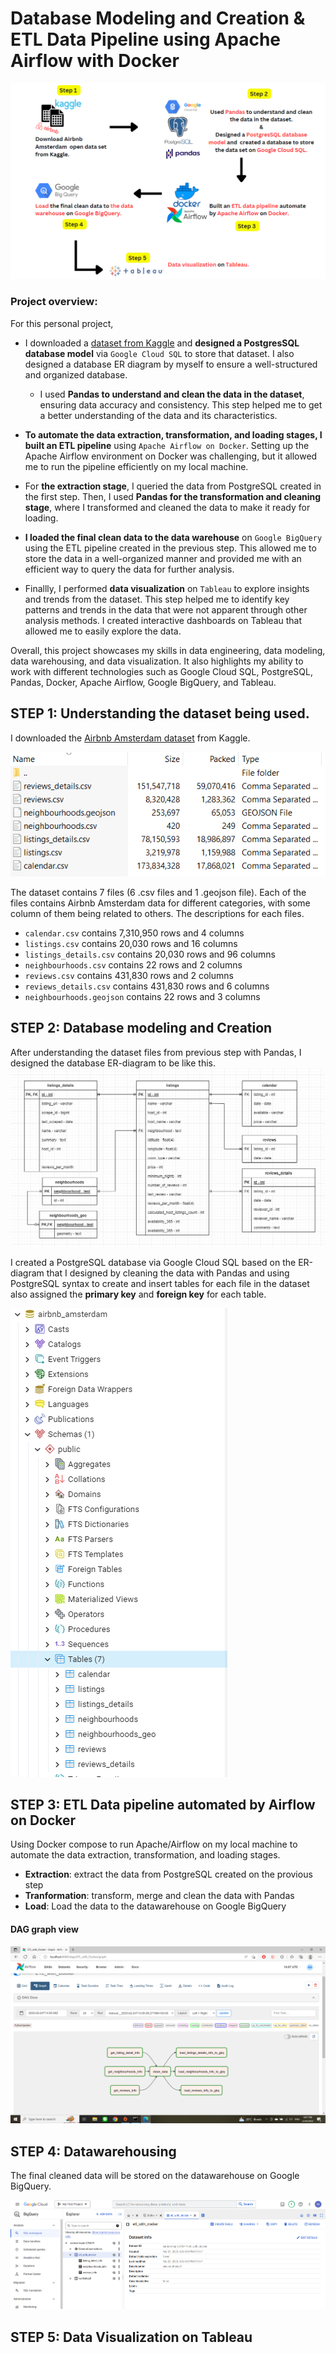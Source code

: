 # Database Modeling and Creation & ETL Data Pipeline using Apache Airflow with Docker

![project_overview](images/project.PNG)
### Project overview:

For this personal project, 
- I downloaded a [dataset from Kaggle](https://www.kaggle.com/datasets/erikbruin/airbnb-amsterdam) and **designed a PostgresSQL database model** via `Google Cloud SQL` to store that dataset. I also designed a database ER diagram by myself to ensure a well-structured and organized database.
  - I used **Pandas to understand and clean the data in the dataset**, ensuring data accuracy and consistency. This step helped me to get a better understanding of   the data and its characteristics.

- **To automate the data extraction, transformation, and loading stages, I built an ETL pipeline** using `Apache Airflow on Docker`. Setting up the Apache Airflow environment on Docker was challenging, but it allowed me to run the pipeline efficiently on my local machine.

- For **the extraction stage**, I queried the data from PostgreSQL created in the first step. Then, I used **Pandas for the transformation and cleaning stage**, where I  transformed and cleaned the data to make it ready for loading.

- **I loaded the final clean data to the data warehouse** on `Google BigQuery` using the ETL pipeline created in the previous step. This allowed me to store the data in a well-organized manner and provided me with an efficient way to query the data for further analysis.

- Finallly, I performed **data visualization** on `Tableau` to explore insights and trends from the dataset. This step helped me to identify key patterns and trends in the data that were not apparent through other analysis methods. I created interactive dashboards on Tableau that allowed me to easily explore the data.

Overall, this project showcases my skills in data engineering, data modeling, data warehousing, and data visualization. It also highlights my ability to work with different technologies such as Google Cloud SQL, PostgreSQL, Pandas, Docker, Apache Airflow, Google BigQuery, and Tableau.



## STEP 1: Understanding the dataset being used.
I downloaded the [Airbnb Amsterdam dataset](https://www.kaggle.com/datasets/erikbruin/airbnb-amsterdam) from Kaggle.

![dataset](images/dataset.PNG)

The dataset contains 7 files (6 .csv files and 1 .geojson file). Each of the files contains Airbnb Amsterdam data for different categories, with some column of them being related to others.
The descriptions for each files.
- `calendar.csv` contains 7,310,950 rows and 4 columns
- `listings.csv` contains 20,030 rows and 16 columns
- `listings_details.csv` contains 20,030 rows and 96 columns
- `neighbourhoods.csv` contains 22 rows and 2 columns
- `reviews.csv` contains 431,830 rows and 2 columns
- `reviews_details.csv` contains 431,830 rows and 6 columns
- `neighbourhoods.geojson` contains 22 rows and 3 columns

## STEP 2: Database modeling and Creation
After understanding the dataset files from previous step with Pandas, I designed the database ER-diagram to be like this.
![ER](images/ER.png)

I created a PostgreSQL database via Google Cloud SQL based on the ER-diagram that I designed by cleaning the data with Pandas and using PostgreSQL syntax to create and insert tables for each file in the dataset also assigned the **primary key** and **foreign key** for each table.

![database](images/database.PNG)

## STEP 3: ETL Data pipeline  automated by Airflow on Docker
Using Docker compose to run Apache/Airflow on my local machine to automate the data extraction, transformation, and loading stages.
- **Extraction**: extract the data from PostgreSQL created on the provious step
- **Tranformation**: transform, merge and clean the data with Pandas
- **Load**: Load the data to the datawarehouse on Google BigQuery
#### DAG graph view
![DAG](images/DAG.png)

## STEP 4: Datawarehousing

The final cleaned data will be stored on the datawarehouse on Google BigQuery.

![datawarehouse](images/datawarehouse.PNG)

## STEP 5: Data Visualization on Tableau
